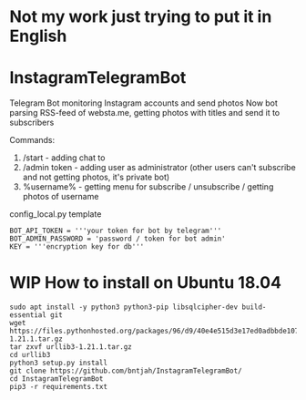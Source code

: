 # Not my work just trying to put it in English
# InstagramTelegramBot
Telegram Bot monitoring Instagram accounts and send photos
Now bot parsing RSS-feed of websta.me, getting photos with titles and send it to subscribers

Commands:
1. /start - adding chat to 
2. /admin token - adding user as administrator (other users can't subscribe and not getting photos, it's private bot)
3. %username% - getting menu for subscribe / unsubscribe / getting photos of username

config_local.py template
```
BOT_API_TOKEN = '''your token for bot by telegram'''
BOT_ADMIN_PASSWORD = 'password / token for bot admin'
KEY = '''encryption key for db'''
```

# WIP How to install on Ubuntu 18.04
```
sudo apt install -y python3 python3-pip libsqlcipher-dev build-essential git
wget https://files.pythonhosted.org/packages/96/d9/40e4e515d3e17ed0adbbde1078e8518f8c4e3628496b56eb8f026a02b9e4/urllib3-1.21.1.tar.gz
tar zxvf urllib3-1.21.1.tar.gz
cd urllib3
python3 setup.py install
git clone https://github.com/bntjah/InstagramTelegramBot/
cd InstagramTelegramBot
pip3 -r requirements.txt
```
